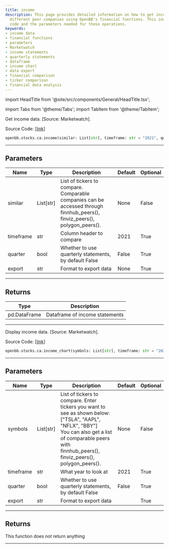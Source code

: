 ```yaml
---
title: income
description: This page provides detailed information on how to get income data from
  different peer companies using OpenBB's financial functions. This includes the source
  code and the parameters needed for these operations.
keywords:
- income data
- financial functions
- parameters
- Marketwatch
- income statements
- quarterly statements
- dataframe
- income chart
- data export
- financial comparison
- ticker comparison
- financial data analysis
---
```


import HeadTitle from '@site/src/components/General/HeadTitle.tsx';

<HeadTitle title="stocks.ca.income - Reference | OpenBB SDK Docs" />

import Tabs from '@theme/Tabs';
import TabItem from '@theme/TabItem';

<Tabs>
<TabItem value="model" label="Model" default>

Get income data. [Source: Marketwatch].

Source Code: [[link](https://github.com/OpenBB-finance/OpenBB/tree/main/openbb_terminal/stocks/comparison_analysis/marketwatch_model.py#L74)]

```python
openbb.stocks.ca.income(similar: List[str], timeframe: str = "2021", quarter: bool = False)
```

---

## Parameters

| Name | Type | Description | Default | Optional |
| ---- | ---- | ----------- | ------- | -------- |
| similar | List[str] | List of tickers to compare.<br/>Comparable companies can be accessed through<br/>finnhub_peers(), finviz_peers(), polygon_peers(). | None | False |
| timeframe | str | Column header to compare | 2021 | True |
| quarter | bool | Whether to use quarterly statements, by default False | False | True |
| export | str | Format to export data | None | True |


---

## Returns

| Type | Description |
| ---- | ----------- |
| pd.DataFrame | Dataframe of income statements |
---

</TabItem>
<TabItem value="view" label="Chart">

Display income data. [Source: Marketwatch].

Source Code: [[link](https://github.com/OpenBB-finance/OpenBB/tree/main/openbb_terminal/stocks/comparison_analysis/marketwatch_view.py#L23)]

```python
openbb.stocks.ca.income_chart(symbols: List[str], timeframe: str = "2021", quarter: bool = False, export: str = "")
```

---

## Parameters

| Name | Type | Description | Default | Optional |
| ---- | ---- | ----------- | ------- | -------- |
| symbols | List[str] | List of tickers to compare. Enter tickers you want to see as shown below:<br/>["TSLA", "AAPL", "NFLX", "BBY"]<br/>You can also get a list of comparable peers with<br/>finnhub_peers(), finviz_peers(), polygon_peers(). | None | False |
| timeframe | str | What year to look at | 2021 | True |
| quarter | bool | Whether to use quarterly statements, by default False | False | True |
| export | str | Format to export data |  | True |


---

## Returns

This function does not return anything

---

</TabItem>
</Tabs>
